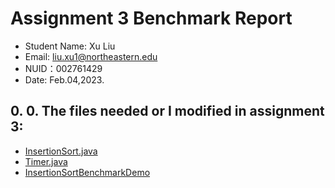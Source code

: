 # Assignment 3 Benchmark Report

- Student Name: Xu Liu
- Email: liu.xu1@northeastern.edu
- NUID：002761429
- Date: Feb.04,2023.

## 0. 0. The files needed or I modified in assignment 3:

- [InsertionSort.java](https://github.com/LexieLiu19/Info6205-Program-Structure-and-Algorithms/blob/1f4764e56360378f0ee9daff340301b8c4ce74fa/src/main/java/edu/neu/coe/info6205/util/Timer.java)
- [Timer.java](https://github.com/LexieLiu19/Info6205-Program-Structure-and-Algorithms/blob/1f4764e56360378f0ee9daff340301b8c4ce74fa/src/main/java/edu/neu/coe/info6205/util/Timer.java)
- [InsertionSortBenchmarkDemo](https://github.com/LexieLiu19/Info6205-Program-Structure-and-Algorithms/blob/1f4764e56360378f0ee9daff340301b8c4ce74fa/src/main/java/edu/neu/coe/info6205/sort/elementary/InsertionSortBenchmarkDemo.java)
